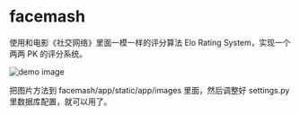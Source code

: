 # facemash

使用和电影《社交网络》里面一模一样的评分算法 Elo Rating System，实现一个两两 PK 的评分系统。

![demo image](https://github.com/ruxtain/facemash/blob/master/poster.jpg)

把图片方法到 facemash/app/static/app/images 里面，然后调整好 settings.py 里数据库配置，就可以用了。